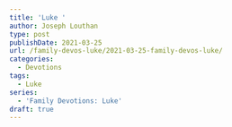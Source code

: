 ```yaml
---
title: 'Luke '
author: Joseph Louthan
type: post
publishDate: 2021-03-25
url: /family-devos-luke/2021-03-25-family-devos-luke/
categories:
  - Devotions
tags:
  - Luke
series:
  - 'Family Devotions: Luke'
draft: true
---
```


